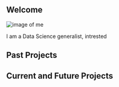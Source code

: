 ## Welcome

![image of me](https://user-images.githubusercontent.com/7488991/67335244-ffa36880-f4e8-11e9-872e-8649066a5038.JPG)

I am a Data Science generalist, intrested


## Past Projects

## Current and Future Projects






